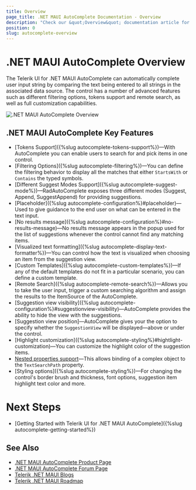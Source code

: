 ```yaml
---
title: Overview
page_title: .NET MAUI AutoComplete Documentation - Overview
description: "Check our &quot;Overview&quot; documentation article for Telerik AutoComplete for .NET MAUI"
position: 0
slug: autocomplete-overview
---
```


# .NET MAUI AutoComplete Overview

The Telerik UI for .NET MAUI AutoComplete can automatically complete user input string by comparing the text being entered to all strings in the associated data source. The control has a number of advanced features such as different filtering options, tokens support and remote search, as well as full customization capabilities.

![.NET MAUI AutoComplete Overview](images/autocomplete-getting-started.png "AutoComplete Overview")

## .NET MAUI AutoComplete Key Features

* [Tokens Support]({%slug autocomplete-tokens-support%})&mdash;With AutoComplete you can enable users to search for and pick items in one control.
* [Filtering Options]({%slug autocomplete-filtering%})&mdash;You can define the filtering behavior to display all the matches that either `StartsWith` or `Contains` the typed symbols.
* [Different Suggest Modes Support]({%slug autocomplete-suggest-mode%})&mdash;RadAutoComplete exposes three different modes (Suggest, Append, SuggestAppend) for providing suggestions.
* [Placeholder]({%slug autocomplete-configuration%}#placeholder)&mdash;Used to give guidance to the end user on what can be entered in the text input.
* [No results message]({%slug autocomplete-configuration%}#no-results-message)&mdash;No results message appears in the popup used for the list of suggestions whenever the control cannot find any matching items.
* [Visualized text formatting]({%slug autocomplete-display-text-formatter%})&mdash;You can control how the text is visualized when choosing an item from the suggestion view.
* [Custom Templates]({%slug autocomplete-custom-templates%})&mdash;If any of the default templates do not fit in a particular scenario, you can define a custom template.
* [Remote Search]({%slug autocomplete-remote-search%})&mdash;Allows you to take the user input, trigger a custom searching algorithm and assign the results to the ItemSource of the AutoComplete.
* [Suggestion view visibility]({%slug autocomplete-configuration%}#suggestionview-visibility)&mdash;AutoComplete provides the ability to hide the view with the suggestions.
* [Suggestion view position]&mdash;AutoComplete gives your the option to specify whether the `SuggestionView` will be displayed&mdash;above or under the control.
* [Highlight customization]({%slug autocomplete-styling%}#hightlight-customization)&mdash;You can customize the highlight color of the suggestion items.
* [Nested properties support]()&mdash;This allows binding of a complex object to the `TextSearchPath` property. 
* [Styling options]({%slug autocomplete-styling%})&mdash;For changing the control's border brush and thickness, font options, suggestion item highlight text color and more.

# Next Steps

- [Getting Started with Telerik UI for .NET MAUI AutoComplete]({%slug autocomplete-getting-started%})

## See Also

- [.NET MAUI AutoComplete Product Page](https://www.telerik.com/maui-ui/autocomplete)
- [.NET MAUI AutoComplete Forum Page](https://www.telerik.com/forums/maui?tagId=1978)
- [Telerik .NET MAUI Blogs](https://www.telerik.com/blogs/mobile-net-maui)
- [Telerik .NET MAUI Roadmap](https://www.telerik.com/support/whats-new/maui-ui/roadmap)

